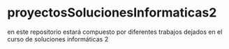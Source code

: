 # proyectosSolucionesInformaticas2
en este repositorio estará compuesto por diferentes trabajos dejados en el curso de soluciones informáticas 2
